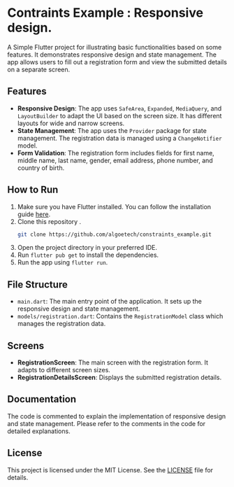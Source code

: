 # Contraints Example : Responsive design.

A Simple Flutter project for illustrating basic functionalities based on some features. It demonstrates responsive design and state management. The app allows users to fill out a registration form and view the submitted details on a separate screen.

## Features

- **Responsive Design**: The app uses `SafeArea`, `Expanded`, `MediaQuery`, and `LayoutBuilder` to adapt the UI based on the screen size. It has different layouts for wide and narrow screens.
- **State Management**: The app uses the `Provider` package for state management. The registration data is managed using a `ChangeNotifier` model.
- **Form Validation**: The registration form includes fields for first name, middle name, last name, gender, email address, phone number, and country of birth.

## How to Run

1. Make sure you have Flutter installed. You can follow the installation guide [here](https://flutter.dev/docs/get-started/install).
2. Clone this repository .
    ```bash
   git clone https://github.com/algoetech/constraints_example.git
    ```
3. Open the project directory in your preferred IDE.
4. Run `flutter pub get` to install the dependencies.
5. Run the app using `flutter run`.

## File Structure

- `main.dart`: The main entry point of the application. It sets up the responsive design and state management.
- `models/registration.dart`: Contains the `RegistrationModel` class which manages the registration data.

## Screens

- **RegistrationScreen**: The main screen with the registration form. It adapts to different screen sizes.
- **RegistrationDetailsScreen**: Displays the submitted registration details.

## Documentation

The code is commented to explain the implementation of responsive design and state management. Please refer to the comments in the code for detailed explanations.

## License

This project is licensed under the MIT License. See the [LICENSE](LICENSE) file for details.
